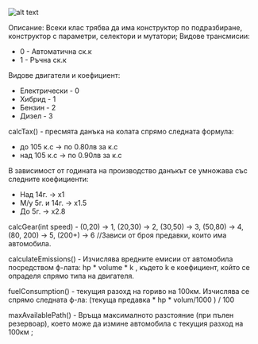 ![alt text][logo]

[logo]: https://github.com/NickyMateev/IS-Object-Oriented-Programming-2017/blob/master/HomeWork1/images/hw1.png "Task"



Описание:
Всеки клас трябва да има конструктор по подразбиране, конструктор с параметри, селектори и мутатори;
Видове трансмисии: 
- 0 - Автоматична ск.к
- 1 - Ръчна ск.к

Видове двигатели и коефициент:
- Електрически - 0
- Хибрид - 1
- Бензин - 2
- Дизел - 3
	
calcTax() - пресмята данъка на колата спрямо следната формула: 
- до 105 к.с -> по 0.80лв за к.с
- над 105 к.с -> по 0.90лв за к.с

В зависимост от годината на производство данъкът се умножава със следните коефициенти:
- Над 14г. -> х1 
- М/у 5г. и 14г. -> х1.5
- До 5г.	-> х2.8

calcGear(int speed) -  (0,20) -> 1, (20,30) -> 2, (30,50) -> 3, (50,80) -> 4, (80, 200) -> 5, (200+) -> 6 	//Зависи от броя предавки, които има автомобила.

calculateEmissions() - Изчислява вредните емисии от автомобила посредством ф-лата: hp * volume * k , където k е коефициент, който се опраделя спрямо типа на двигателя. 

fuelConsumption() - текущия разохд на гориво на 100км. Изчислява се спрямо следната ф-ла: 
	(текуща предавка * hp * volum/1000 ) / 100

maxAvailablePath() - Връща максималното разстояние (при пълен резервоар), което може да измине автомобила с текущия разход на 100км ;
